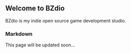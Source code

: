 ## Welcome to BZdio

BZdio is my indie open source game development studio.

### Markdown

This page will be updated soon...

